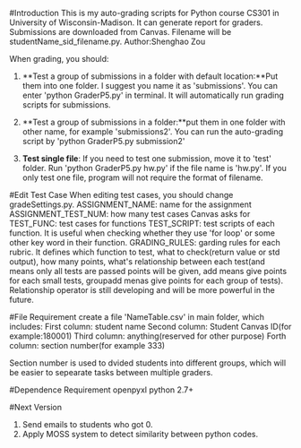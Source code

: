 #Introduction
This is my auto-grading scripts for Python course CS301 in University of Wisconsin-Madison. It can generate report for graders. Submissions are downloaded from Canvas. Filename will be studentName\_sid\_filename.py.
Author:Shenghao Zou

When grading, you should:
1. **Test a group of submissions in a folder with default location:**Put them into one folder. I suggest you name it as 'submissions'. You can enter 'python GraderP5.py' in terminal. It will automatically run grading scripts for submissions.

2. **Test a group of submissions in a folder:**put them in one folder with other name, for example 'submissions2'. You can run the auto-grading script by 'python GraderP5.py submission2'

3. **Test single file**: If you need to test one submission, move it to 'test' folder. Run 'python GraderP5.py hw.py' if the file name is 'hw.py'. If you only test one file, program will not require the format of filename. 

#Edit Test Case
When editing test cases, you should change gradeSettings.py.
ASSIGNMENT\_NAME: name for the assignment
ASSIGNMENT\_TEST\_NUM: how many test cases Canvas asks for
TEST\_FUNC: test cases for functions
TEST\_SCRIPT: test scripts of each function. It is useful when checking whether they use 'for loop' or some other key word in their function.
GRADING\_RULES: garding rules for each rubric. It defines which function to test, what to check(return value or std output), how many points, what's relationship between each test(and means only all tests are passed points will be given, add means give points for each small tests, groupadd menas give points for each group of tests). Relationship operator is still developing and will be more powerful in the future.

#File Requirement
create a file 'NameTable.csv' in main folder, which includes:
First column: student name
Second column: Student Canvas ID(for example:180001)
Third column: anything(reserved for other purpose)
Forth column: section number(for example 333)

Section number is used to dvided students into different groups, which will be easier to sepearate tasks between multiple graders.

#Dependence Requirement
openpyxl
python 2.7+

#Next Version
1. Send emails to students who got 0.
2. Apply MOSS system to detect similarity between python codes.
